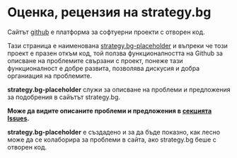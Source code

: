 # Оценка, рецензия на strategy.bg

Сайтът [github](https://github.com) е платформа за софтуерни проекти с отворен код. 

Тази страница е наименована [strategy.bg-placeholder](https://github.com/obshtestvo/strategy.bg-placeholder) и въпреки че този проект е празeн откъм код, той ползва функционалността на Github за описване на проблемите свързани с проект, понеже тази функционалност е добре развита, позволява дискусия и добра органиация на проблемите.

**strategy.bg-placeholder** служи за описване на проблеми и предложения за подобрения в сайътът strategy.bg.

**Може да видите описаните проблеми и предложения в [секцията Issues](https://github.com/obshtestvo/strategy.bg-placeholder/issues).**

**strategy.bg-placeholder** е създадено и за да бъде показно, как лесно може да се колаборира за проблеми в сайта, ако strategy.bg беше с отворен код.
